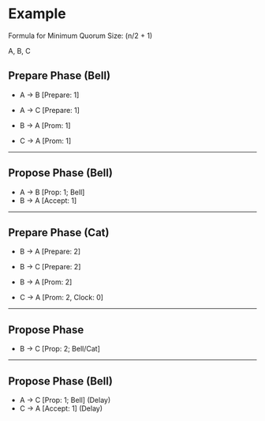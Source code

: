 # Example

Formula for Minimum Quorum Size: (n/2 + 1)

A, B, C

## Prepare Phase (Bell)

- A -> B [Prepare: 1]
- A -> C [Prepare: 1]

- B -> A [Prom: 1]
- C -> A [Prom: 1]

---

## Propose Phase (Bell)

- A -> B [Prop: 1; Bell]
- B -> A [Accept: 1]

---

## Prepare Phase (Cat)

- B -> A [Prepare: 2]
- B -> C [Prepare: 2]

- B -> A [Prom: 2]
- C -> A [Prom: 2, Clock: 0]

---

## Propose Phase

- B -> C [Prop: 2; Bell/Cat]

<!--
-  -> A [Accept: 1] -->

---

## Propose Phase (Bell)

- A -> C [Prop: 1; Bell] (Delay)
- C -> A [Accept: 1] (Delay)
